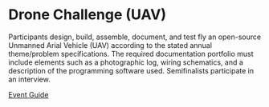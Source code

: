 # Drone Challenge (UAV)

Participants design, build, assemble, document, and test fly
an open-source Unmanned Arial Vehicle (UAV) according to
the stated annual theme/problem specifications. The required
documentation portfolio must include elements such as a
photographic log, wiring schematics, and a description of the
programming software used. Semifinalists participate in an
interview.

[Event Guide](https://lwsd.sharepoint.com/:b:/r/sites/GR-JHS-TechnologyStudentAssociation-SCA/Shared%20Documents/23-24/Competition/Event%20Guides/HS%20-%20Drone%20Challenge.pdf)
